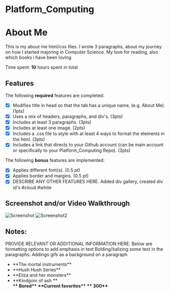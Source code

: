 # Platform_Computing
# About Me

This is my about me html/css files. I wrote 3 paragraphs, about my journey on how I started majoring in Computer Science. My love for reading, also which books i have been loving. 

Time spent: **10** hours spent in total

## Features

The following **required** features are completed:

- [x] Modifies title in head so that the tab has a unique name, (e.g. About Me). (1pts)
- [x] Uses a mix of headers, paragraphs, and div's. (3pts)
- [x] Includes at least 3 paragraphs. (3pts)
- [x] Includes at least one image. (2pts)
- [x] Includes a .css file to style with at least 4 ways to format the elements in the html. (3pts)
- [x] Includes a link that directs to your Github account (can be main account or specifically to your Platform_Computing Repo). (3pts)

The following **bonus** features are implemented:

- [x] Applies different font(s). (0.5 pt)
- [x] Applies border and margins. (0.5 pt)
- [x] DESCRIBE ANY OTHER FEATURES HERE.
Added div gallery, created div id's #cloud #white

## Screenshot and/or Video Walkthrough
[
](https://drive.google.com/file/d/1_N1asoENzyAwsL7p51lVWWDDLjTXXymt/view?usp=share_link) 

![Screenshot](https://github.com/HghVmprNk/Platform_Computing/assets/131201781/a752cb32-aaa4-4241-b389-e8ab8ad2fd3b)
![Screenshot2](https://github.com/HghVmprNk/Platform_Computing/assets/131201781/967ea4ce-e928-4f51-a7f2-ad293f2f9f54)



## Notes:
PROVIDE RELEVANT OR ADDITIONAL INFORMATION HERE. Below are formatting options to add emphasis in text
Bolding/italizing some text in the paragraphs. Addings gifs as a background on a paragraph
<ul>
  <li>**The mortal instruments**</li>
    <li>**Hush Hush Series**</li>
      <li>**Eliza and her monsters**</li>
        <li>**Kindgom of ash **</li>
   <b>** Bored**</b>
      <b>**Current favorites**</b>
         <b>** 300**</b>
</ul>
